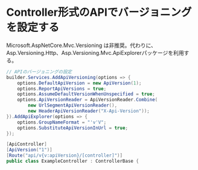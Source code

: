 # Controller形式のAPIでバージョニングを設定する

Microsoft.AspNetCore.Mvc.Versioning は非推奨。代わりに、Asp.Versioning.Http、Asp.Versioning.Mvc.ApiExplorerパッケージを利用する。

```cs
// APIのバージョニングの設定
builder.Services.AddApiVersioning(options => {
    options.DefaultApiVersion = new ApiVersion(1);
    options.ReportApiVersions = true;
    options.AssumeDefaultVersionWhenUnspecified = true;
    options.ApiVersionReader = ApiVersionReader.Combine(
        new UrlSegmentApiVersionReader(),
        new HeaderApiVersionReader("X-Api-Version"));
}).AddApiExplorer(options => {
    options.GroupNameFormat = "'v'V";
    options.SubstituteApiVersionInUrl = true;
});
```


```cs
[ApiController]
[ApiVersion("1")]
[Route("api/v{v:apiVersion}/[controller]")]
public class ExampleController : ControllerBase {
```
